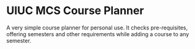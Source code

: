 # UIUC MCS Course Planner

A very simple course planner for personal use. It checks pre-requisites, offering semesters 
and other requirements while adding a course to any semester.
